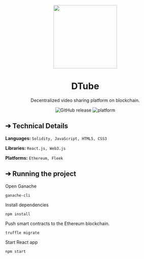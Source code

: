 <p align="center">
  <img align="center" src="https://github.com/AkhileshThite/DTube/blob/main/public/readme.png" width="200" height="200"></img>
</p>

<h1 align="center">DTube</h1>

<p aign="center"><p align="center">Decentralized video sharing platform on blockchain.</p></p>

<div align="center">
  <img src="https://img.shields.io/github/v/release/AkhileshThite/DTube" alt="GitHub release" />
  <img src="https://img.shields.io/badge/Platform-Ethereum-purple.svg" alt="platform">
</div>

## ➔ Technical Details
**Languages:**
```Solidity, JavaScript, HTML5, CSS3```

**Libraries:** 
```React.js, Web3.js```

**Platforms:** 
```Ethereum, Fleek```


## ➔ Running the project
Open Ganache
```
ganache-cli
```

Install dependencies
```
npm install
```

Push smart contracts to the Ethereum blockchain.
```
truffle migrate
```

Start React app
```
npm start
```
